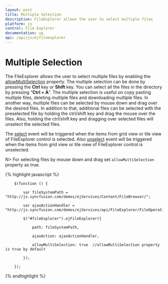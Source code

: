 ```yaml
---
layout: post
title: Multiple Selection
description: FileExplorer allows the user to select multiple files
platform: js
control: File Explorer
documentation: ug
api: /api/js/ejfileexplorer
---
```



# Multiple Selection

The FileExplorer allows the user to select multiple files by enabling the [allowMultiSelection](https://help.syncfusion.com/api/js/ejfileexplorer#members:allowmultiselection) property. The multiple selection can be done by pressing the **Ctrl** key or **Shift** key. You can select all the files in the directory by pressing “**Ctrl + A**”. The multiple selection is useful on copy pasting multiple files, deleting multiple files and downloading multiple files. In another way, multiple files can be selected by mouse down and drag over the desired files. In addition to that, additional files can be selected with the preselected file by holding the ctrl/shift key and drag the mouse over the files. Also, holding the ctrl/shift key and dragging over selected files will unselect the selected files.

The [select](https://help.syncfusion.com/api/js/ejfileexplorer#events:select) event will be triggered when the items from grid view or tile view of FileExplorer control is selected.
Also [unselect](https://help.syncfusion.com/api/js/ejfileexplorer#events:unselect) event will be triggered when the items from grid view or tile view of FileExplorer control is unselected.

N>  For selecting files by mouse down and drag set `allowMultiSelection` property as true.



{% highlight javascript %}

        $(function () {

            var fileSystemPath = "http://js.syncfusion.com/demos/ejServices/Content/FileBrowser/";

            var ajaxActionHandler = "http://js.syncfusion.com/demos/ejServices/api/FileExplorer/FileOperations";

            $("#fileExplorer").ejFileExplorer({

                path: fileSystemPath,

                ajaxAction: ajaxActionHandler,

                allowMultiSelection: true  //allowMultiSelection property is true by default

            });

        });

{% endhighlight %}

